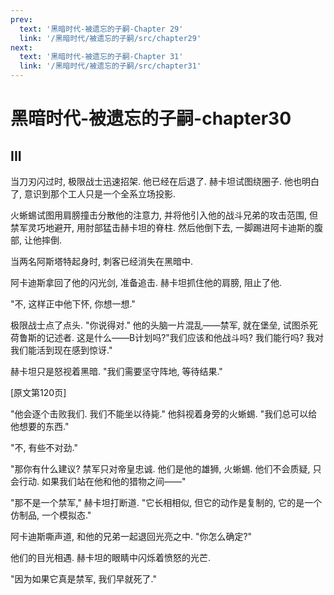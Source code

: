 ```yaml
---
prev:
  text: '黑暗时代-被遗忘的子嗣-Chapter 29'
  link: '/黑暗时代/被遗忘的子嗣/src/chapter29'
next:
  text: '黑暗时代-被遗忘的子嗣-Chapter 31'
  link: '/黑暗时代/被遗忘的子嗣/src/chapter31'
---
```


# 黑暗时代-被遗忘的子嗣-chapter30

## III

当刀刃闪过时, 极限战士迅速招架. 他已经在后退了. 赫卡坦试图绕圈子. 他也明白了, 意识到那个工人只是一个全系立场投影.

火蜥蜴试图用肩膀撞击分散他的注意力, 并将他引入他的战斗兄弟的攻击范围, 但禁军灵巧地避开, 用肘部猛击赫卡坦的脊柱. 然后他倒下去, 一脚踢进阿卡迪斯的腹部, 让他摔倒.

当两名阿斯塔特起身时, 刺客已经消失在黑暗中.

阿卡迪斯拿回了他的闪光剑, 准备追击. 赫卡坦抓住他的肩膀, 阻止了他.

"不, 这样正中他下怀, 你想一想."

极限战士点了点头. "你说得对." 他的头脑一片混乱——禁军, 就在堡垒, 试图杀死荷鲁斯的记述者. 这是什么——B计划吗?"我们应该和他战斗吗? 我们能行吗? 我对我们能活到现在感到惊讶."

赫卡坦只是怒视着黑暗. "我们需要坚守阵地, 等待结果."

[原文第120页]

"他会逐个击败我们. 我们不能坐以待毙." 他斜视着身旁的火蜥蜴. "我们总可以给他想要的东西."

"不, 有些不对劲."

"那你有什么建议? 禁军只对帝皇忠诚. 他们是他的雄狮, 火蜥蜴. 他们不会质疑, 只会行动. 如果我们站在他和他的猎物之间——"

"那不是一个禁军," 赫卡坦打断道. "它长相相似, 但它的动作是复制的, 它的是一个仿制品, 一个模拟态."

阿卡迪斯嘶声道, 和他的兄弟一起退回光亮之中. "你怎么确定?"

他们的目光相遇. 赫卡坦的眼睛中闪烁着愤怒的光芒.

"因为如果它真是禁军, 我们早就死了."
